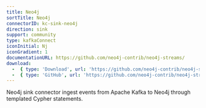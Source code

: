 ```yaml
---
title: Neo4j
sortTitle: Neo4j
connectorID: kc-sink-neo4j
direction: sink
support: community
type: kafkaConnect
iconInitial: Nj
iconGradient: 1
documentationURL: https://github.com/neo4j-contrib/neo4j-streams/
download:
  -  { type: 'Download', url: 'https://github.com/neo4j-contrib/neo4j-streams/releases' }
  -  { type: 'GitHub', url: 'https://github.com/neo4j-contrib/neo4j-streams/' }
---
```

Neo4j sink connector ingest events from Apache Kafka to Neo4j through templated Cypher statements.

